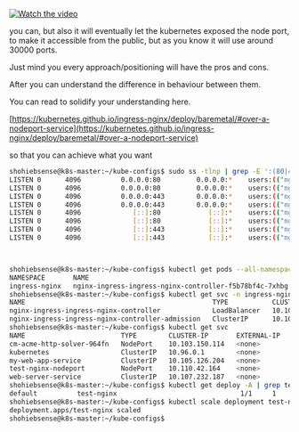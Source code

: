 [![Watch the video](https://img.youtube.com/vi/RQbc_Yjb9ls/hqdefault.jpg)](https://youtu.be/RQbc_Yjb9ls)  

you can, but also it will eventually let the kubernetes exposed the node port, to make it accessible from the public, but as you know it will use around 30000 ports.  

Just mind you every approach/positioning will have the pros and cons.

After you can understand the difference in behaviour between them.  

You can read to solidify your understanding here.  

[https://kubernetes.github.io/ingress-nginx/deploy/baremetal/#over-a-nodeport-service](https://kubernetes.github.io/ingress-nginx/deploy/baremetal/#over-a-nodeport-service)  

so that you can achieve what you want

```bash
shohiebsense@k8s-master:~/kube-configs$ sudo ss -tlnp | grep -E ':(80|443) '
LISTEN 0      4096          0.0.0.0:80         0.0.0.0:*    users:(("nginx",pid=520240,fd=15),("nginx",pid=520234,fd=15))                           
LISTEN 0      4096          0.0.0.0:80         0.0.0.0:*    users:(("nginx",pid=520239,fd=7),("nginx",pid=520234,fd=7))                             
LISTEN 0      4096          0.0.0.0:443        0.0.0.0:*    users:(("nginx",pid=520240,fd=17),("nginx",pid=520234,fd=17))                           
LISTEN 0      4096          0.0.0.0:443        0.0.0.0:*    users:(("nginx",pid=520239,fd=9),("nginx",pid=520234,fd=9))                             
LISTEN 0      4096             [::]:80            [::]:*    users:(("nginx",pid=520239,fd=8),("nginx",pid=520234,fd=8))                             
LISTEN 0      4096             [::]:80            [::]:*    users:(("nginx",pid=520240,fd=16),("nginx",pid=520234,fd=16))                           
LISTEN 0      4096             [::]:443           [::]:*    users:(("nginx",pid=520239,fd=10),("nginx",pid=520234,fd=10))                           
LISTEN 0      4096             [::]:443           [::]:*    users:(("nginx",pid=520240,fd=18),("nginx",pid=520234,fd=18))                           



shohiebsense@k8s-master:~/kube-configs$ kubectl get pods --all-namespaces -l app.kubernetes.io/name=ingress-nginx
NAMESPACE       NAME                                                     READY   STATUS    RESTARTS   AGE
ingress-nginx   nginx-ingress-ingress-nginx-controller-f5b78bf4c-7xhbg   1/1     Running   0          16h
shohiebsense@k8s-master:~/kube-configs$ kubectl get svc -n ingress-nginx
NAME                                               TYPE           CLUSTER-IP      EXTERNAL-IP      PORT(S)                      AGE
nginx-ingress-ingress-nginx-controller             LoadBalancer   10.108.242.29   x.x.x.x   80:30080/TCP,443:30443/TCP   44h
nginx-ingress-ingress-nginx-controller-admission   ClusterIP      10.103.107.28   <none>           443/TCP                      44h
shohiebsense@k8s-master:~/kube-configs$ kubectl get svc
NAME                        TYPE        CLUSTER-IP       EXTERNAL-IP   PORT(S)          AGE
cm-acme-http-solver-964fn   NodePort    10.103.150.114   <none>        8089:32605/TCP   17h
kubernetes                  ClusterIP   10.96.0.1        <none>        443/TCP          2d6h
my-web-app-service          ClusterIP   10.105.126.204   <none>        80/TCP           43h
test-nginx-nodeport         NodePort    10.110.42.164    <none>        80:30366/TCP     46h
web-server-service          ClusterIP   10.107.232.187   <none>        80/TCP           16h
shohiebsense@k8s-master:~/kube-configs$ kubectl get deploy -A | grep test-nginx
default          test-nginx                               1/1     1            1           46h
shohiebsense@k8s-master:~/kube-configs$ kubectl scale deployment test-nginx --replicas=0 
deployment.apps/test-nginx scaled
shohiebsense@k8s-master:~/kube-configs$


```

